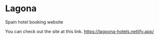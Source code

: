 # Lagona
Spain hotel booking website

You can check out the site at this link.
https://lagoona-hotels.netlify.app/
